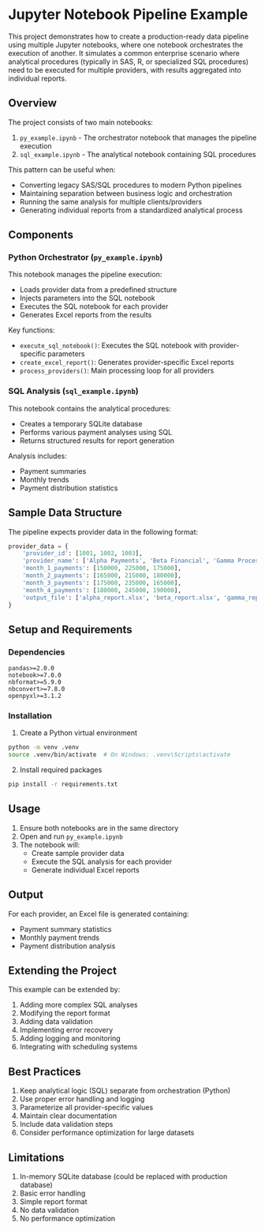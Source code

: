 # Jupyter Notebook Pipeline Example

This project demonstrates how to create a production-ready data pipeline using multiple Jupyter notebooks, where one notebook orchestrates the execution of another. It simulates a common enterprise scenario where analytical procedures (typically in SAS, R, or specialized SQL procedures) need to be executed for multiple providers, with results aggregated into individual reports.

## Overview

The project consists of two main notebooks:
1. `py_example.ipynb` - The orchestrator notebook that manages the pipeline execution
2. `sql_example.ipynb` - The analytical notebook containing SQL procedures

This pattern can be useful when:
- Converting legacy SAS/SQL procedures to modern Python pipelines
- Maintaining separation between business logic and orchestration
- Running the same analysis for multiple clients/providers
- Generating individual reports from a standardized analytical process

## Components

### Python Orchestrator (`py_example.ipynb`)

This notebook manages the pipeline execution:
- Loads provider data from a predefined structure
- Injects parameters into the SQL notebook
- Executes the SQL notebook for each provider
- Generates Excel reports from the results

Key functions:
- `execute_sql_notebook()`: Executes the SQL notebook with provider-specific parameters
- `create_excel_report()`: Generates provider-specific Excel reports
- `process_providers()`: Main processing loop for all providers

### SQL Analysis (`sql_example.ipynb`)

This notebook contains the analytical procedures:
- Creates a temporary SQLite database
- Performs various payment analyses using SQL
- Returns structured results for report generation

Analysis includes:
- Payment summaries
- Monthly trends
- Payment distribution statistics

## Sample Data Structure

The pipeline expects provider data in the following format:
```python
provider_data = {
    'provider_id': [1001, 1002, 1003],
    'provider_name': ['Alpha Payments', 'Beta Financial', 'Gamma Processing'],
    'month_1_payments': [150000, 225000, 175000],
    'month_2_payments': [165000, 215000, 180000],
    'month_3_payments': [175000, 235000, 165000],
    'month_4_payments': [180000, 245000, 190000],
    'output_file': ['alpha_report.xlsx', 'beta_report.xlsx', 'gamma_report.xlsx']
}
```

## Setup and Requirements

### Dependencies
```
pandas>=2.0.0
notebook>=7.0.0
nbformat>=5.9.0
nbconvert>=7.8.0
openpyxl>=3.1.2
```

### Installation
1. Create a Python virtual environment
```bash
python -m venv .venv
source .venv/bin/activate  # On Windows: .venv\Scripts\activate
```

2. Install required packages
```bash
pip install -r requirements.txt
```

## Usage

1. Ensure both notebooks are in the same directory
2. Open and run `py_example.ipynb`
3. The notebook will:
   - Create sample provider data
   - Execute the SQL analysis for each provider
   - Generate individual Excel reports

## Output

For each provider, an Excel file is generated containing:
- Payment summary statistics
- Monthly payment trends
- Payment distribution analysis

## Extending the Project

This example can be extended by:
1. Adding more complex SQL analyses
2. Modifying the report format
3. Adding data validation
4. Implementing error recovery
5. Adding logging and monitoring
6. Integrating with scheduling systems

## Best Practices

1. Keep analytical logic (SQL) separate from orchestration (Python)
2. Use proper error handling and logging
3. Parameterize all provider-specific values
4. Maintain clear documentation
5. Include data validation steps
6. Consider performance optimization for large datasets

## Limitations

1. In-memory SQLite database (could be replaced with production database)
2. Basic error handling
3. Simple report format
4. No data validation
5. No performance optimization
